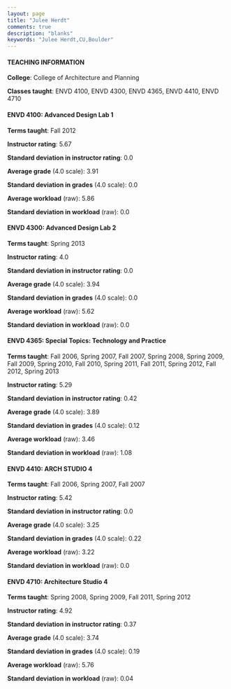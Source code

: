 ```yaml
---
layout: page
title: "Julee Herdt" 
comments: true
description: "blanks"
keywords: "Julee Herdt,CU,Boulder"
---
```

<head>
<script src="https://ajax.googleapis.com/ajax/libs/jquery/2.1.3/jquery.min.js"></script>
<script src="https://dl.dropboxusercontent.com/s/pc42nxpaw1ea4o9/highcharts.js?dl=0"></script>
<!-- <script src="../assets/js/highcharts.js"></script> -->
<style type="text/css">@font-face {
	font-family: "Bebas Neue";
	src: url(https://www.filehosting.org/file/details/544349/BebasNeue Regular.otf) format("opentype");
	}
	h1.Bebas { 
		font-family: "Bebas Neue", Verdana, Tahoma;
	}
</style>
</head>
	   
#### TEACHING INFORMATION

**College**: College of Architecture and Planning

**Classes taught**: ENVD 4100, ENVD 4300, ENVD 4365, ENVD 4410, ENVD 4710

#### ENVD 4100: Advanced Design Lab 1

**Terms taught**: Fall 2012

**Instructor rating**: 5.67

**Standard deviation in instructor rating**: 0.0

**Average grade** (4.0 scale): 3.91

**Standard deviation in grades** (4.0 scale): 0.0

**Average workload** (raw): 5.86

**Standard deviation in workload** (raw): 0.0

#### ENVD 4300: Advanced Design Lab 2

**Terms taught**: Spring 2013

**Instructor rating**: 4.0

**Standard deviation in instructor rating**: 0.0

**Average grade** (4.0 scale): 3.94

**Standard deviation in grades** (4.0 scale): 0.0

**Average workload** (raw): 5.62

**Standard deviation in workload** (raw): 0.0

#### ENVD 4365: Special Topics: Technology and Practice

**Terms taught**: Fall 2006, Spring 2007, Fall 2007, Spring 2008, Spring 2009, Fall 2009, Spring 2010, Fall 2010, Spring 2011, Fall 2011, Spring 2012, Fall 2012, Spring 2013

**Instructor rating**: 5.29

**Standard deviation in instructor rating**: 0.42

**Average grade** (4.0 scale): 3.89

**Standard deviation in grades** (4.0 scale): 0.12

**Average workload** (raw): 3.46

**Standard deviation in workload** (raw): 1.08

#### ENVD 4410: ARCH STUDIO 4

**Terms taught**: Fall 2006, Spring 2007, Fall 2007

**Instructor rating**: 5.42

**Standard deviation in instructor rating**: 0.0

**Average grade** (4.0 scale): 3.25

**Standard deviation in grades** (4.0 scale): 0.22

**Average workload** (raw): 3.22

**Standard deviation in workload** (raw): 0.0

#### ENVD 4710: Architecture Studio 4

**Terms taught**: Spring 2008, Spring 2009, Fall 2011, Spring 2012

**Instructor rating**: 4.92

**Standard deviation in instructor rating**: 0.37

**Average grade** (4.0 scale): 3.74

**Standard deviation in grades** (4.0 scale): 0.19

**Average workload** (raw): 5.76

**Standard deviation in workload** (raw): 0.04


